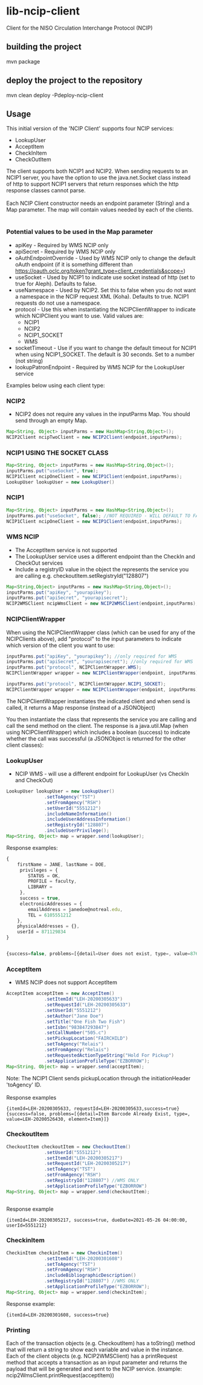 
# lib-ncip-client
Client for the NISO Circulation Interchange Protocol (NCIP) 

## building the project
mvn package
## deploy the project to the repository
mvn clean deploy -Pdeploy-ncip-client

## Usage
This initial version of the 'NCIP Client' supports four NCIP services:
* LookupUser
* AcceptItem
* CheckInItem
* CheckOutItem

The client supports both NCIP1 and NCIP2. When sending requests to an NCIP1 server, you have the option to use the java.net.Socket class instead of http to support NCIP1 servers that return responses which the http response classes cannot parse.
<br><br>
Each NCIP Client constructor needs an endpoint parameter (String) and a Map parameter.  The map will contain values needed by each of the clients.
<br><br>
### Potential values to be used in the Map parameter
* apiKey     - Required by WMS NCIP only
* apiSecret  - Required by WMS NCIP only
* oAuthEndpointOverride   - Used by WMS NCIP only to change the default oAuth endpoint (if it is something different than https://oauth.oclc.org/token?grant_type=client_credentials&scope=)
* useSocket - Used by NCIP1 to indicate use socket instead of http (set to true for Aleph).  Defaults to false.
* useNamespace - Used by NCIP2.  Set this to false when you do not want a namespace in the NCIP request XML (Koha).  Defaults to true.  NCIP1 requests do not use a namespace.
* protocol - Use this when instantiating the NCIPClientWrapper to indicate which NCIPClient you want to use.  Valid values are:
	* NCIP1
	* NCIP2
	* NCIP1_SOCKET
	* WMS
* socketTimeout  - Use if you want to change the default timeout for NCIP1 when using NCIP1_SOCKET. The default is 30 seconds. Set to a number (not string)
* lookupPatronEndpoint - Required by WMS NCIP for the LookupUser service

Examples below using each client type:
### NCIP2
* NCIP2 does not require any values in the inputParms Map.  You should send through an empty Map.
```java
Map<String, Object> inputParms = new HashMap<String,Object>();
NCIP2Client ncipTwoClient = new NCIP2Client(endpoint,inputParms);
```

### NCIP1 USING THE SOCKET CLASS
```java
Map<String, Object> inputParms = new HashMap<String,Object>();
inputParms.put("useSocket", true);
NCIP1Client ncipOneClient = new NCIP1Client(endpoint,inputParms);
LookupUser lookupUser = new LookupUser()
```

### NCIP1
```java
Map<String, Object> inputParms = new HashMap<String,Object>(); 
inputParms.put("useSocket", false); //NOT REQUIRED - WILL DEFAULT TO FALSE
NCIP1Client ncipOneClient = new NCIP1Client(endpoint,inputParms);
```

### WMS NCIP
* The AcceptItem service is not supported
* The LookupUser service uses a different endpoint than the CheckIn and CheckOut services
* Include a registryID value in the object the represents the service you are calling e.g. checkoutItem.setRegistryId("128807")
```java
Map<String,Object> inputParms = new HashMap<String,Object>();
inputParms.put("apiKey", "yourapikey");
inputParms.put("apiSecret", "yourapisecret");
NCIP2WMSClient ncipWmsClient = new NCIP2WMSClient(endpoint,inputParms);
```

### NCIPClientWrapper
When using the NCIPClientWrapper class (which can be used for any of the NCIPClients above), add "protocol" to the input parameters to indicate which version of the client you want to use:
```java
inputParms.put("apiKey", "yourapikey"); //only required for WMS
inputParms.put("apiSecret", "yourapisecret"); //only required for WMS
inputParms.put("protocol", NCIPClientWrapper.WMS);
NCIPClientWrapper wrapper = new NCIPClientWrapper(endpoint, inputParms);
```

```java
inputParms.put("protocol", NCIPClientWrapper.NCIP1_SOCKET);
NCIPClientWrapper wrapper = new NCIPClientWrapper(endpoint, inputParms);
```

The NCIPClientWrapper instantiates the indicated client and when send is called, it returns a Map response (instead of a JSONObject)


You then instantiate the class that represents the service you are calling and call the send method on the client.  The response is a java.util.Map (when using NCIPClientWrapper) which includes a boolean (success) to indicate whether the call was successful (a JSONObject is returned for the other client classes):

### LookupUser
* NCIP WMS - will use a different endpoint for LookupUser (vs CheckIn and CheckOut)
```java
LookupUser lookupUser = new LookupUser()
			  .setToAgency("TST")
			  .setFromAgency("RSH")
			  .setUserId("5551212")
			  .includeNameInformation()
			  .includeUserAddressInformation()
			  .setRegistryId("128807")
			  .includeUserPrivilege();
Map<String, Object> map = wrapper.send(lookupUser);
```

Response examples:
```javascript
{
	firstName = JANE, lastName = DOE, 
	 privileges = {
		STATUS = OK,
		PROFILE = faculty,
		LIBRARY =
	 }, 
	 success = true, 
	 electronicAddresses = {
		emailAddress = janedoe@notreal.edu,
		TEL = 6105551212
	}, 
	physicalAddresses = {}, 
	userId = 871129834
}


{success=false, problems=[{detail=User does not exist, type=, value=8765791559, element=USER}]}
```

### AcceptItem
* WMS NCIP does not support AcceptItem
```java
AcceptItem acceptItem = new AcceptItem()
			  .setItemId("LEH-20200305633")
			  .setRequestId("LEH-20200305633")
			  .setUserId("5551212")
			  .setAuthor("Jane Doe") 
			  .setTitle("One Fish Two Fish")
			  .setIsbn("983847293847")
			  .setCallNumber("505.c")
			  .setPickupLocation("FAIRCHILD")
			  .setToAgency("Relais")
			  .setFromAgency("Relais")
			  .setRequestedActionTypeString("Hold For Pickup")
			  .setApplicationProfileType("EZBORROW");
Map<String, Object> map = wrapper.send(acceptItem);
```
Note: The NCIP1 Client sends pickupLocation through the initiationHeader 'toAgency' ID.
<br><br>
Response examples
```
{itemId=LEH-20200305633, requestId=LEH-20200305633,success=true}
{success=false, problems=[{detail=Item Barcode Already Exist, type=, value=LEH-20200526430, element=Item}]}
```

### CheckoutItem
```java
CheckoutItem checkoutItem = new CheckoutItem()
			  .setUserId("5551212")
			  .setItemId("LEH-20200305217")
			  .setRequestId("LEH-20200305217")
			  .setToAgency("TST")
			  .setFromAgency("RSH")
			  .setRegistryId("128807") //WMS ONLY
			  .setApplicationProfileType("EZBORROW")
Map<String, Object> map = wrapper.send(checkoutItem);
		  
```

Response example
```
{itemId=LEH-20200305217, success=true, dueDate=2021-05-26 04:00:00, userId=5551212}

```

### CheckinItem
```java
CheckinItem checkinItem = new CheckinItem()
			  .setItemId("LEH-20200301608")
			  .setToAgency("TST")
			  .setFromAgency("RSH")
			  .includeBibliographicDescription()
			  .setRegistryId("128807") //WMS ONLY
			  .setApplicationProfileType("EZBORROW");
Map<String, Object> map = wrapper.send(checkinItem);
```

Response example:
```
{itemId=LEH-20200301608, success=true}
```

### Printing
Each of the transaction objects (e.g. CheckoutItem) has a toString() method that will return a string to show each variable and value in the instance.
<br>
Each of the client objects (e.g. NCIP2WMSClient) has a printRequest method that accepts a transaction as an input parameter and returns the payload that will be generated and sent to the NCIP service.  (example:   ncip2WmsClient.printRequest(acceptItem))
		

